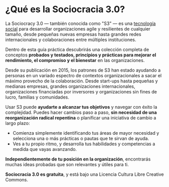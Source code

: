 # ¿Qué es la Sociocracia 3.0?

La Sociocracy 3.0 — también conocida como "S3" — es una [tecnología social](glossary:social-technology) para desarrollar organizaciones agile y resilientes de cualquier tamaño, desde pequeñas nuevas empresas hasta grandes redes internacionales y colaboraciones entre múltiples instituciones.

Dentro de esta guía práctica descubrirás una colección completa de conceptos **probados y testados, principios y prácticas para mejorar el rendimiento, el compromiso y el bienestar** en las organizaciones.

Desde su publicación en 2015, los patrones de S3 han estado ayudando a personas en un variado espectro de contextos organizacionales a sacar el máximo provecho de la colaboración. Desde start-ups hasta pequeñas y medianas empresas, grandes organizaciones internacionales, organizaciones financiadas por inversores y organizaciones sin fines de lucro, familias y comunidades.

Usar S3 puede **ayudarte a alcanzar tus objetivos** y navegar con éxito la complejidad. Puedes hacer cambios paso a paso, **sin necesidad de una reorganización radical repentina** o planificar una iniciativa de cambio a largo plazo:

-   Comienza simplemente identificando tus áreas de mayor necesidad y selecciona una o más prácticas o pautas que te sirvan de ayuda.
-   Ves a tu propio ritmo, y desarrolla tus habilidades y competencias a medida que vayas avanzando.

**Independientemente de tu posición en la organización**, encontrarás muchas ideas probadas que son relevantes y útiles para ti.

**Sociocracia 3.0 es gratuita**, y está bajo una Licencia Cultura Libre Creative Commons.
